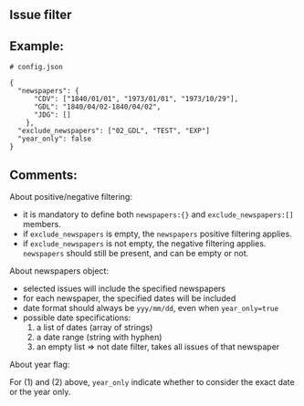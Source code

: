 ## Issue filter

## Example:

```
# config.json

{
  "newspapers": {
      "CDV": ["1840/01/01", "1973/01/01", "1973/10/29"],
      "GDL": "1840/04/02-1840/04/02",
      "JDG": []
    },
  "exclude_newspapers": ["02_GDL", "TEST", "EXP"]
  "year_only": false
}
```

## Comments:

About positive/negative filtering:   

- it is mandatory to define both `newspapers:{}` and `exclude_newspapers:[]` members.
- if `exclude_newspapers` is empty, the `newspapers` positive filtering applies.
- if `exclude_newspapers` is not empty, the negative filtering applies. `newspapers` should still be present, and can be empty or not.


About newspapers object:   

- selected issues will include the specified newspapers
- for each newspaper, the specified dates will be included
- date format should always be `yyy/mm/dd`, even when `year_only=true`
- possible date specifications:
	1. a list of dates (array of strings)
	2. a date range (string with hyphen)
	3. an empty list => not date filter, takes all issues of that newspaper

About year flag:

For (1) and (2) above, `year_only` indicate whether to consider the exact date or the year only. 


